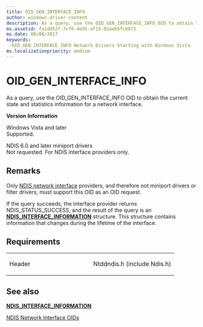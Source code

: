 ```yaml
---
title: OID_GEN_INTERFACE_INFO
author: windows-driver-content
description: As a query, use the OID_GEN_INTERFACE_INFO OID to obtain the current state and statistics information for a network interface.
ms.assetid: fa1dd52f-7cf6-4e95-af15-02ae65fcb872
ms.date: 08/08/2017
keywords: 
 -OID_GEN_INTERFACE_INFO Network Drivers Starting with Windows Vista
ms.localizationpriority: medium
---
```


# OID\_GEN\_INTERFACE\_INFO


As a query, use the OID\_GEN\_INTERFACE\_INFO OID to obtain the current state and statistics information for a network interface.

**Version Information**

<a href="" id="windows-vista-and-later"></a>Windows Vista and later  
Supported.

<a href="" id="ndis-6-0-and-later-miniport-drivers"></a>NDIS 6.0 and later miniport drivers  
Not requested. For NDIS interface providers only.

Remarks
-------

Only [NDIS network interface](https://msdn.microsoft.com/library/windows/hardware/ff566527) providers, and therefore not miniport drivers or filter drivers, must support this OID as an OID request.

If the query succeeds, the interface provider returns NDIS\_STATUS\_SUCCESS, and the result of the query is an [**NDIS\_INTERFACE\_INFORMATION**](https://msdn.microsoft.com/library/windows/hardware/ff565736) structure. This structure contains information that changes during the lifetime of the interface.

Requirements
------------

<table>
<colgroup>
<col width="50%" />
<col width="50%" />
</colgroup>
<tbody>
<tr class="odd">
<td><p>Header</p></td>
<td>Ntddndis.h (include Ndis.h)</td>
</tr>
</tbody>
</table>

## See also


[**NDIS\_INTERFACE\_INFORMATION**](https://msdn.microsoft.com/library/windows/hardware/ff565736)

[NDIS Network Interface OIDs](https://msdn.microsoft.com/library/windows/hardware/ff566545)

 

 





